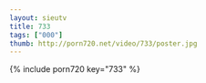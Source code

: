 ```yaml
--- 
layout: sieutv
title: 733
tags: ["000"]
thumb: http://porn720.net/video/733/poster.jpg
---
```

{% include porn720 key="733" %} 

